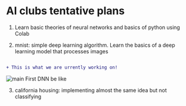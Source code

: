 # AI clubs tentative plans

1. Learn basic theories of neural networks and basics of python using Colab

2. mnist: simple deep learning algorithm. Learn the basics of a deep learning model that processes images

```diff

+ This is what we are urrently working on!

```

![main](https://thumbs.gfycat.com/SeparateFrayedChafer-max-1mb.gif)
First DNN be like

3. california housing: implementing almost the same idea but not classifying

